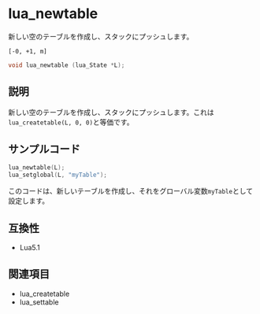 # lua_newtable

新しい空のテーブルを作成し、スタックにプッシュします。

`[-0, +1, m]`

```c
void lua_newtable (lua_State *L);
```

## 説明

新しい空のテーブルを作成し、スタックにプッシュします。これは`lua_createtable(L, 0, 0)`と等価です。

## サンプルコード

```c
lua_newtable(L);
lua_setglobal(L, "myTable");
```

このコードは、新しいテーブルを作成し、それをグローバル変数`myTable`として設定します。

## 互換性

- Lua5.1

## 関連項目

- lua_createtable
- lua_settable
